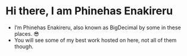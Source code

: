 # Hi there, I am Phinehas Enakireru
- I’m Phinehas Enakireru, also known as BigDecimal by some in these places. 😎
- You will see some of my best work hosted on here, not all of them though.

<!---
Phinehas-1/Phinehas-1 is a ✨ special ✨ repository because its `README.md` (this file) appears on your GitHub profile.
You can click the Preview link to take a look at your changes.
--->
